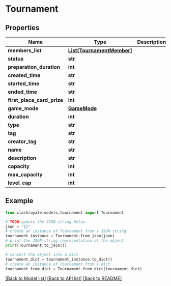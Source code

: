 # Tournament


## Properties

Name | Type | Description | Notes
------------ | ------------- | ------------- | -------------
**members_list** | [**List[TournamentMember]**](TournamentMember.md) |  | [optional] 
**status** | **str** |  | [optional] 
**preparation_duration** | **int** |  | [optional] 
**created_time** | **str** |  | [optional] 
**started_time** | **str** |  | [optional] 
**ended_time** | **str** |  | [optional] 
**first_place_card_prize** | **int** |  | [optional] 
**game_mode** | [**GameMode**](GameMode.md) |  | [optional] 
**duration** | **int** |  | [optional] 
**type** | **str** |  | [optional] 
**tag** | **str** |  | [optional] 
**creator_tag** | **str** |  | [optional] 
**name** | **str** |  | [optional] 
**description** | **str** |  | [optional] 
**capacity** | **int** |  | [optional] 
**max_capacity** | **int** |  | [optional] 
**level_cap** | **int** |  | [optional] 

## Example

```python
from clashroyale.models.tournament import Tournament

# TODO update the JSON string below
json = "{}"
# create an instance of Tournament from a JSON string
tournament_instance = Tournament.from_json(json)
# print the JSON string representation of the object
print(Tournament.to_json())

# convert the object into a dict
tournament_dict = tournament_instance.to_dict()
# create an instance of Tournament from a dict
tournament_from_dict = Tournament.from_dict(tournament_dict)
```
[[Back to Model list]](../README.md#documentation-for-models) [[Back to API list]](../README.md#documentation-for-api-endpoints) [[Back to README]](../README.md)


